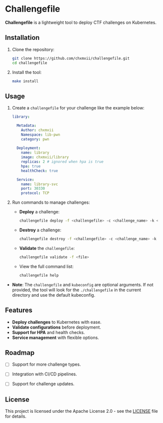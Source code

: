 # Challengefile

**Challengefile** is a lightweight tool to deploy CTF challenges on Kubernetes. 

## Installation

1. Clone the repository:
   ```bash
   git clone https://github.com/chxmxii/challengefile.git
   cd challengefile
   ```
2. Install the tool:
   ```bash
   make install
   ```

## Usage

1. Create a `challengefile` for your challenge like the example below:
   ```yaml
   library:

     Metadata:
       Author: chxmxii
       Namespace: lib-pwn
       category: pwn
     
     Deployment:
       name: library
       image: chxmxii/library
       replicas: 2 # ignored when hpa is true
       hpa: true
       healthCheck: true

     Service:
       name: library-svc
       port: 30330
       protocol: TCP
   ```
2. Run commands to manage challenges:

   - **Deploy** a challenge:
     ```bash
     challengefile deploy -f <challengefile> -c <challenge_name> -k <path/to/kubeconfig> 
     ```
   - **Destroy** a challenge:
     ```bash
     challengefile destroy -f <challengefile> -c <challenge_name> -k <path/to/kubeconfig>
     ```
   - **Validate** the `challengefile`:
     ```bash
     challengefile validate -f <file>
     ```
   - View the full command list:
     ```bash
     challengefile help
     ```
- **Note**: The `challengefile` and `kubeconfig` are optional arguments. If not provided, the tool will look for the `./challengefile` in the current directory and use the default kubeconfig.
## Features

- **Deploy challenges** to Kubernetes with ease.
- **Validate configurations** before deployment.
- **Support for HPA** and health checks.
- **Service management** with flexible options.

## Roadmap

- [ ] Support for more challenge types.
- [ ] Integration with CI/CD pipelines.
- [ ] Support for challenge updates.


## License

This project is licensed under the Apache License 2.0 - see the [LICENSE](LICENSE) file for details.